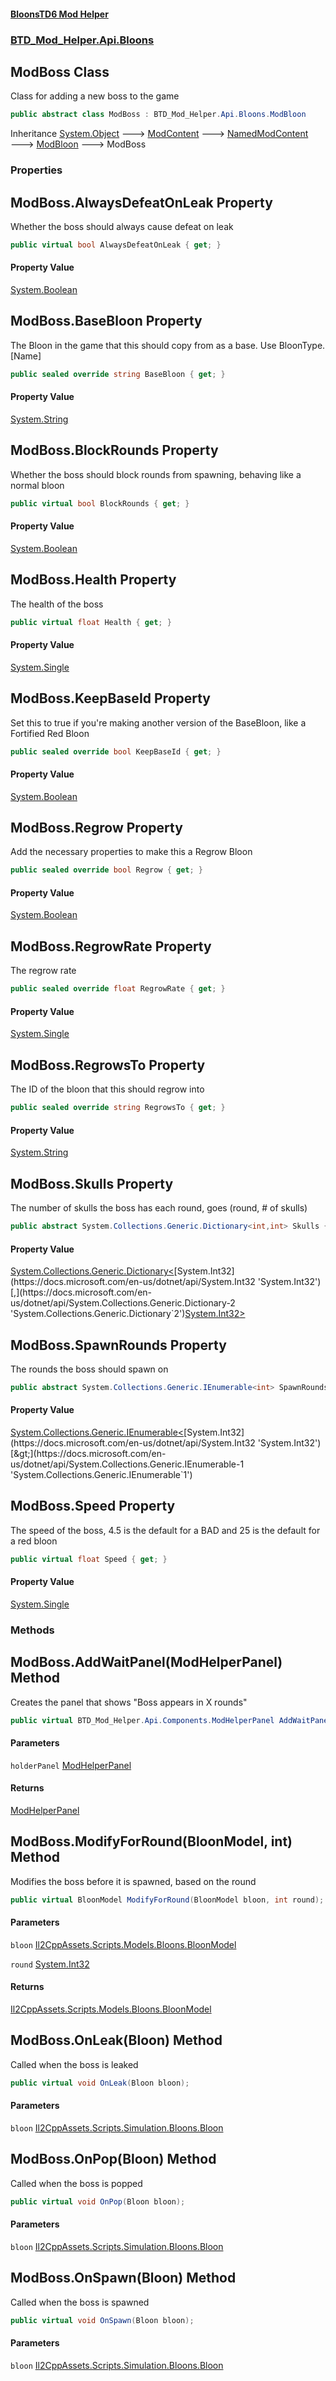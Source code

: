 #### [BloonsTD6 Mod Helper](README.md 'README')
### [BTD_Mod_Helper.Api.Bloons](README.md#BTD_Mod_Helper.Api.Bloons 'BTD_Mod_Helper.Api.Bloons')

## ModBoss Class

Class for adding a new boss to the game

```csharp
public abstract class ModBoss : BTD_Mod_Helper.Api.Bloons.ModBloon
```

Inheritance [System.Object](https://docs.microsoft.com/en-us/dotnet/api/System.Object 'System.Object') &#129106; [ModContent](BTD_Mod_Helper.Api.ModContent.md 'BTD_Mod_Helper.Api.ModContent') &#129106; [NamedModContent](BTD_Mod_Helper.Api.NamedModContent.md 'BTD_Mod_Helper.Api.NamedModContent') &#129106; [ModBloon](BTD_Mod_Helper.Api.Bloons.ModBloon.md 'BTD_Mod_Helper.Api.Bloons.ModBloon') &#129106; ModBoss
### Properties

<a name='BTD_Mod_Helper.Api.Bloons.ModBoss.AlwaysDefeatOnLeak'></a>

## ModBoss.AlwaysDefeatOnLeak Property

Whether the boss should always cause defeat on leak

```csharp
public virtual bool AlwaysDefeatOnLeak { get; }
```

#### Property Value
[System.Boolean](https://docs.microsoft.com/en-us/dotnet/api/System.Boolean 'System.Boolean')

<a name='BTD_Mod_Helper.Api.Bloons.ModBoss.BaseBloon'></a>

## ModBoss.BaseBloon Property

The Bloon in the game that this should copy from as a base. Use BloonType.[Name]

```csharp
public sealed override string BaseBloon { get; }
```

#### Property Value
[System.String](https://docs.microsoft.com/en-us/dotnet/api/System.String 'System.String')

<a name='BTD_Mod_Helper.Api.Bloons.ModBoss.BlockRounds'></a>

## ModBoss.BlockRounds Property

Whether the boss should block rounds from spawning, behaving like a normal bloon

```csharp
public virtual bool BlockRounds { get; }
```

#### Property Value
[System.Boolean](https://docs.microsoft.com/en-us/dotnet/api/System.Boolean 'System.Boolean')

<a name='BTD_Mod_Helper.Api.Bloons.ModBoss.Health'></a>

## ModBoss.Health Property

The health of the boss

```csharp
public virtual float Health { get; }
```

#### Property Value
[System.Single](https://docs.microsoft.com/en-us/dotnet/api/System.Single 'System.Single')

<a name='BTD_Mod_Helper.Api.Bloons.ModBoss.KeepBaseId'></a>

## ModBoss.KeepBaseId Property

Set this to true if you're making another version of the BaseBloon, like a Fortified Red Bloon

```csharp
public sealed override bool KeepBaseId { get; }
```

#### Property Value
[System.Boolean](https://docs.microsoft.com/en-us/dotnet/api/System.Boolean 'System.Boolean')

<a name='BTD_Mod_Helper.Api.Bloons.ModBoss.Regrow'></a>

## ModBoss.Regrow Property

Add the necessary properties to make this a Regrow Bloon

```csharp
public sealed override bool Regrow { get; }
```

#### Property Value
[System.Boolean](https://docs.microsoft.com/en-us/dotnet/api/System.Boolean 'System.Boolean')

<a name='BTD_Mod_Helper.Api.Bloons.ModBoss.RegrowRate'></a>

## ModBoss.RegrowRate Property

The regrow rate

```csharp
public sealed override float RegrowRate { get; }
```

#### Property Value
[System.Single](https://docs.microsoft.com/en-us/dotnet/api/System.Single 'System.Single')

<a name='BTD_Mod_Helper.Api.Bloons.ModBoss.RegrowsTo'></a>

## ModBoss.RegrowsTo Property

The ID of the bloon that this should regrow into

```csharp
public sealed override string RegrowsTo { get; }
```

#### Property Value
[System.String](https://docs.microsoft.com/en-us/dotnet/api/System.String 'System.String')

<a name='BTD_Mod_Helper.Api.Bloons.ModBoss.Skulls'></a>

## ModBoss.Skulls Property

The number of skulls the boss has each round, goes (round, # of skulls)

```csharp
public abstract System.Collections.Generic.Dictionary<int,int> Skulls { get; }
```

#### Property Value
[System.Collections.Generic.Dictionary&lt;](https://docs.microsoft.com/en-us/dotnet/api/System.Collections.Generic.Dictionary-2 'System.Collections.Generic.Dictionary`2')[System.Int32](https://docs.microsoft.com/en-us/dotnet/api/System.Int32 'System.Int32')[,](https://docs.microsoft.com/en-us/dotnet/api/System.Collections.Generic.Dictionary-2 'System.Collections.Generic.Dictionary`2')[System.Int32](https://docs.microsoft.com/en-us/dotnet/api/System.Int32 'System.Int32')[&gt;](https://docs.microsoft.com/en-us/dotnet/api/System.Collections.Generic.Dictionary-2 'System.Collections.Generic.Dictionary`2')

<a name='BTD_Mod_Helper.Api.Bloons.ModBoss.SpawnRounds'></a>

## ModBoss.SpawnRounds Property

The rounds the boss should spawn on

```csharp
public abstract System.Collections.Generic.IEnumerable<int> SpawnRounds { get; }
```

#### Property Value
[System.Collections.Generic.IEnumerable&lt;](https://docs.microsoft.com/en-us/dotnet/api/System.Collections.Generic.IEnumerable-1 'System.Collections.Generic.IEnumerable`1')[System.Int32](https://docs.microsoft.com/en-us/dotnet/api/System.Int32 'System.Int32')[&gt;](https://docs.microsoft.com/en-us/dotnet/api/System.Collections.Generic.IEnumerable-1 'System.Collections.Generic.IEnumerable`1')

<a name='BTD_Mod_Helper.Api.Bloons.ModBoss.Speed'></a>

## ModBoss.Speed Property

The speed of the boss, 4.5 is the default for a BAD and 25 is the default for a red bloon

```csharp
public virtual float Speed { get; }
```

#### Property Value
[System.Single](https://docs.microsoft.com/en-us/dotnet/api/System.Single 'System.Single')
### Methods

<a name='BTD_Mod_Helper.Api.Bloons.ModBoss.AddWaitPanel(BTD_Mod_Helper.Api.Components.ModHelperPanel)'></a>

## ModBoss.AddWaitPanel(ModHelperPanel) Method

Creates the panel that shows "Boss appears in X rounds"

```csharp
public virtual BTD_Mod_Helper.Api.Components.ModHelperPanel AddWaitPanel(BTD_Mod_Helper.Api.Components.ModHelperPanel holderPanel);
```
#### Parameters

<a name='BTD_Mod_Helper.Api.Bloons.ModBoss.AddWaitPanel(BTD_Mod_Helper.Api.Components.ModHelperPanel).holderPanel'></a>

`holderPanel` [ModHelperPanel](BTD_Mod_Helper.Api.Components.ModHelperPanel.md 'BTD_Mod_Helper.Api.Components.ModHelperPanel')

#### Returns
[ModHelperPanel](BTD_Mod_Helper.Api.Components.ModHelperPanel.md 'BTD_Mod_Helper.Api.Components.ModHelperPanel')

<a name='BTD_Mod_Helper.Api.Bloons.ModBoss.ModifyForRound(BloonModel,int)'></a>

## ModBoss.ModifyForRound(BloonModel, int) Method

Modifies the boss before it is spawned, based on the round

```csharp
public virtual BloonModel ModifyForRound(BloonModel bloon, int round);
```
#### Parameters

<a name='BTD_Mod_Helper.Api.Bloons.ModBoss.ModifyForRound(BloonModel,int).bloon'></a>

`bloon` [Il2CppAssets.Scripts.Models.Bloons.BloonModel](https://docs.microsoft.com/en-us/dotnet/api/Il2CppAssets.Scripts.Models.Bloons.BloonModel 'Il2CppAssets.Scripts.Models.Bloons.BloonModel')

<a name='BTD_Mod_Helper.Api.Bloons.ModBoss.ModifyForRound(BloonModel,int).round'></a>

`round` [System.Int32](https://docs.microsoft.com/en-us/dotnet/api/System.Int32 'System.Int32')

#### Returns
[Il2CppAssets.Scripts.Models.Bloons.BloonModel](https://docs.microsoft.com/en-us/dotnet/api/Il2CppAssets.Scripts.Models.Bloons.BloonModel 'Il2CppAssets.Scripts.Models.Bloons.BloonModel')

<a name='BTD_Mod_Helper.Api.Bloons.ModBoss.OnLeak(Bloon)'></a>

## ModBoss.OnLeak(Bloon) Method

Called when the boss is leaked

```csharp
public virtual void OnLeak(Bloon bloon);
```
#### Parameters

<a name='BTD_Mod_Helper.Api.Bloons.ModBoss.OnLeak(Bloon).bloon'></a>

`bloon` [Il2CppAssets.Scripts.Simulation.Bloons.Bloon](https://docs.microsoft.com/en-us/dotnet/api/Il2CppAssets.Scripts.Simulation.Bloons.Bloon 'Il2CppAssets.Scripts.Simulation.Bloons.Bloon')

<a name='BTD_Mod_Helper.Api.Bloons.ModBoss.OnPop(Bloon)'></a>

## ModBoss.OnPop(Bloon) Method

Called when the boss is popped

```csharp
public virtual void OnPop(Bloon bloon);
```
#### Parameters

<a name='BTD_Mod_Helper.Api.Bloons.ModBoss.OnPop(Bloon).bloon'></a>

`bloon` [Il2CppAssets.Scripts.Simulation.Bloons.Bloon](https://docs.microsoft.com/en-us/dotnet/api/Il2CppAssets.Scripts.Simulation.Bloons.Bloon 'Il2CppAssets.Scripts.Simulation.Bloons.Bloon')

<a name='BTD_Mod_Helper.Api.Bloons.ModBoss.OnSpawn(Bloon)'></a>

## ModBoss.OnSpawn(Bloon) Method

Called when the boss is spawned

```csharp
public virtual void OnSpawn(Bloon bloon);
```
#### Parameters

<a name='BTD_Mod_Helper.Api.Bloons.ModBoss.OnSpawn(Bloon).bloon'></a>

`bloon` [Il2CppAssets.Scripts.Simulation.Bloons.Bloon](https://docs.microsoft.com/en-us/dotnet/api/Il2CppAssets.Scripts.Simulation.Bloons.Bloon 'Il2CppAssets.Scripts.Simulation.Bloons.Bloon')